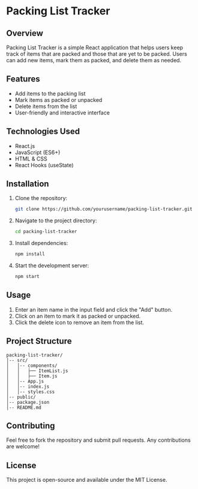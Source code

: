 # Packing List Tracker

## Overview

Packing List Tracker is a simple React application that helps users keep track of items that are packed and those that are yet to be packed. Users can add new items, mark them as packed, and delete them as needed.

## Features

- Add items to the packing list
- Mark items as packed or unpacked
- Delete items from the list
- User-friendly and interactive interface

## Technologies Used

- React.js
- JavaScript (ES6+)
- HTML & CSS
- React Hooks (useState)

## Installation

1. Clone the repository:
   ```sh
   git clone https://github.com/yourusername/packing-list-tracker.git
   ```
2. Navigate to the project directory:
   ```sh
   cd packing-list-tracker
   ```
3. Install dependencies:
   ```sh
   npm install
   ```
4. Start the development server:
   ```sh
   npm start
   ```

## Usage

1. Enter an item name in the input field and click the "Add" button.
2. Click on an item to mark it as packed or unpacked.
3. Click the delete icon to remove an item from the list.

## Project Structure

```
packing-list-tracker/
│-- src/
│   │-- components/
│   │   ├── ItemList.js
│   │   ├── Item.js
│   │-- App.js
│   │-- index.js
│   │-- styles.css
│-- public/
│-- package.json
│-- README.md
```

## Contributing

Feel free to fork the repository and submit pull requests. Any contributions are welcome!

## License

This project is open-source and available under the MIT License.
